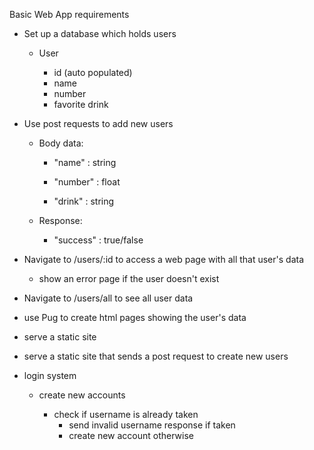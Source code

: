 Basic Web App requirements

- Set up a database which holds users

    - User

        - id (auto populated)
        - name
        - number
        - favorite drink

-  Use post requests to add new users

    - Body data:
        - "name" : string
        
        - "number" : float

        - "drink" : string
    
    - Response:
        - "success" : true/false

- Navigate to /users/:id to access a web page with all that user's data 

    - show an error page if the user doesn't exist

- Navigate to /users/all to see all user data

- use Pug to create html pages showing the user's data

- serve a static site

- serve a static site that sends a post request to create new users

- login system

    - create new accounts

        - check if username is already taken
            - send invalid username response if taken
            - create new account otherwise
